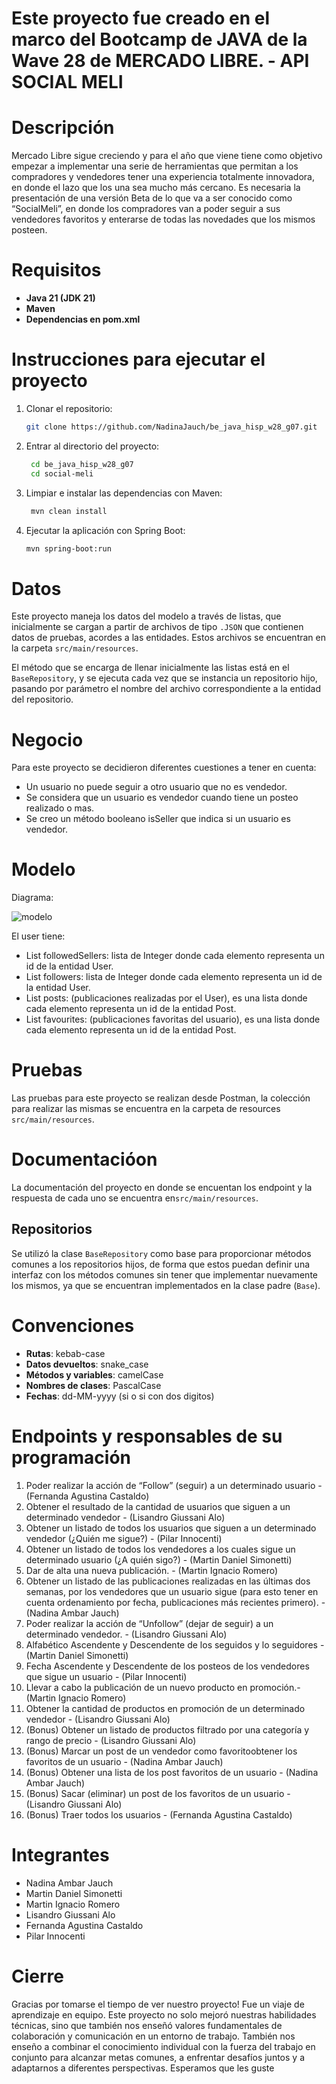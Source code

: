 # Este proyecto fue creado en el marco del Bootcamp de JAVA de la Wave 28 de MERCADO LIBRE. - API SOCIAL MELI

# Descripción

Mercado Libre sigue creciendo y para el año que viene  tiene como objetivo empezar a implementar una serie de herramientas que permitan a los compradores y vendedores tener una experiencia totalmente innovadora, en donde el lazo que los una sea mucho más cercano. Es necesaria la presentación de una versión Beta de lo que va a ser conocido como “SocialMeli”, en donde los compradores van a poder seguir a sus vendedores favoritos y enterarse de todas las novedades que los mismos posteen.

# Requisitos

- **Java 21 (JDK 21)**
- **Maven**
- **Dependencias en pom.xml**

# Instrucciones para ejecutar el proyecto

1. Clonar el repositorio:
   ```bash
   git clone https://github.com/NadinaJauch/be_java_hisp_w28_g07.git
2. Entrar al directorio del proyecto:
   ```bash
    cd be_java_hisp_w28_g07
    cd social-meli
3. Limpiar e instalar las dependencias con Maven:
   ```bash
    mvn clean install
4. Ejecutar la aplicación con Spring Boot:
   ```bash
   mvn spring-boot:run

# Datos

Este proyecto maneja los datos del modelo a través de listas, que inicialmente se cargan a partir de archivos de tipo `.JSON` que contienen datos de pruebas, acordes a las entidades. Estos archivos se encuentran en la carpeta `src/main/resources`.

El método que se encarga de llenar inicialmente las listas está en el `BaseRepository`, y se ejecuta cada vez que se instancia un repositorio hijo, pasando por parámetro el nombre del archivo correspondiente a la entidad del repositorio.

# Negocio

Para este proyecto se decidieron diferentes cuestiones a tener en cuenta:

- Un usuario no puede seguir a otro usuario que no es vendedor.
- Se considera que un usuario es vendedor cuando tiene un posteo realizado o mas.
- Se creo un método booleano isSeller que indica si un usuario es vendedor.

# Modelo

Diagrama:

![modelo](https://github.com/NadinaJauch/be_java_hisp_w28_g07/blob/dev/social-meli/src/main/resources/social-meli-model.png)

El user tiene:
- List<Integer> followedSellers: lista de Integer donde cada elemento representa un id de la entidad User.
- List<Integer> followers: lista de Integer donde cada elemento representa un id de la entidad User.
- List<Integer> posts: (publicaciones realizadas por el User), es una lista donde cada elemento representa un id de la entidad Post.
- List<Integer> favourites: (publicaciones favoritas del usuario), es una lista donde cada elemento representa un id de la entidad Post.

# Pruebas

Las pruebas para este proyecto se realizan desde Postman, la colección para realizar las mismas se encuentra en la carpeta de resources `src/main/resources`.

# Documentacióon

La documentación del proyecto en donde se encuentan los endpoint y la respuesta de cada uno se encuentra en`src/main/resources`.

## Repositorios

Se utilizó la clase `BaseRepository` como base para proporcionar métodos comunes a los repositorios hijos, de forma que estos puedan definir una interfaz con los métodos comunes sin tener que implementar nuevamente los mismos, ya que se encuentran implementados en la clase padre (`Base`).

# Convenciones

- **Rutas**: kebab-case
- **Datos devueltos**: snake_case
- **Métodos y variables**: camelCase
- **Nombres de clases**: PascalCase
- **Fechas**: dd-MM-yyyy (si o si con dos digitos)

# Endpoints y responsables de su programación

1. Poder realizar la acción de “Follow” (seguir) a un determinado usuario - (Fernanda Agustina Castaldo)
2. Obtener el resultado de la cantidad de usuarios que siguen a un determinado vendedor - (Lisandro Giussani Alo)
3. Obtener un listado de todos los usuarios que siguen a un determinado vendedor (¿Quién me sigue?) - (Pilar Innocenti)
4. Obtener un listado de todos los vendedores a los cuales sigue un determinado usuario (¿A quién sigo?) - (Martin Daniel Simonetti)
5. Dar de alta una nueva publicación. - (Martin Ignacio Romero)
6. Obtener un listado de las publicaciones realizadas en las últimas dos semanas, por los vendedores que un usuario sigue (para esto tener en cuenta      ordenamiento por fecha, publicaciones más recientes primero). - (Nadina Ambar Jauch)
7. Poder realizar la acción de “Unfollow” (dejar de seguir) a un determinado vendedor. - (Lisandro Giussani Alo)
8. Alfabético Ascendente y Descendente de los seguidos y lo seguidores - (Martin Daniel Simonetti)
9. Fecha Ascendente y Descendente de los posteos de los vendedores que sigue un usuario - (Pilar Innocenti)
10. Llevar a cabo la publicación de un nuevo producto en promoción.- (Martin Ignacio Romero)
11. Obtener la cantidad de productos en promoción de un determinado vendedor - (Lisandro Giussani Alo)
12. (Bonus) Obtener un listado de productos filtrado por una categoría y rango de precio - (Lisandro Giussani Alo)
13. (Bonus) Marcar un post de un vendedor como favoritoobtener los favoritos de un usuario - (Nadina Ambar Jauch)
14. (Bonus) Obtener una lista de los post favoritos de un usuario - (Nadina Ambar Jauch)
15. (Bonus) Sacar (eliminar) un post de los favoritos de un usuario - (Lisandro Giussani Alo)
16. (Bonus) Traer todos los usuarios - (Fernanda Agustina Castaldo)

# Integrantes

- Nadina Ambar Jauch
- Martin Daniel Simonetti
- Martin Ignacio Romero
- Lisandro Giussani Alo
- Fernanda Agustina Castaldo
- Pilar Innocenti

# Cierre

Gracias por tomarse el tiempo de ver nuestro proyecto! Fue un viaje de aprendizaje en equipo. Este proyecto no solo  mejoró nuestras habilidades técnicas, sino que también nos enseñó valores fundamentales de colaboración y comunicación en un entorno de trabajo. También nos enseño a combinar el conocimiento individual con la fuerza del trabajo en conjunto para alcanzar metas comunes, a enfrentar desafíos juntos y a adaptarnos a diferentes perspectivas.
Esperamos que les guste
